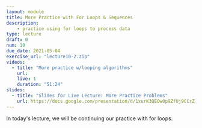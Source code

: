 ```yaml
---
layout: module
title: More Practice with For Loops & Sequences
description:
    - practice using for loops to process data
type: lecture
draft: 0
num: 10
due_date: 2021-05-04   
exercise_url: "lecture10-2.zip"
videos:
  - title: "More practice w/looping algorithms"
    url: 
    live: 1
    duration: "51:24"
slides:
  - title: "Slides for Live Lecture: More Practice Problems"
    url: https://docs.google.com/presentation/d/1xurK3QEOw0p9ZfUj9CCrZ-phG-m9ENxbPg4M0DORaNg/edit?usp=sharing
---
```


In today's lecture, we will be continuing our practice with for loops.